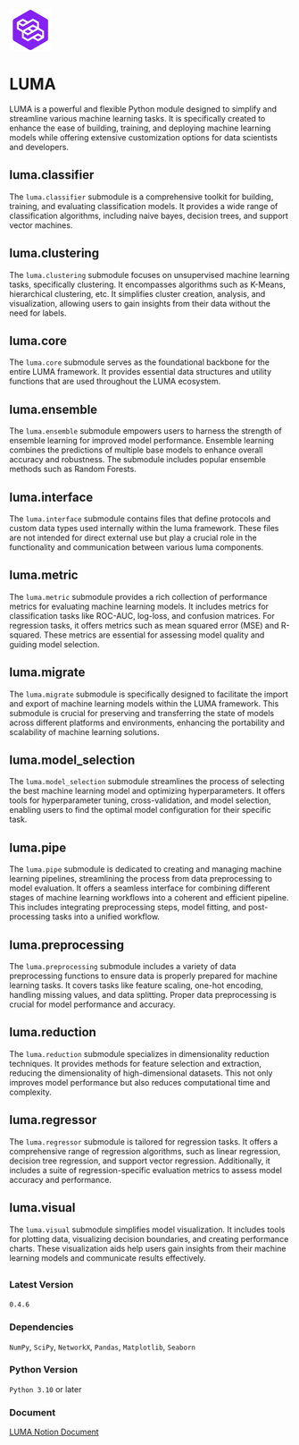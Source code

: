 <!DOCTYPE html>
<html>
    <form>
        <a href="https://lumerico284.notion.site/lumerico284/LUMA-76330376b0e64cc1b95874c469aeb327">
            <img src="https://github.com/ChanLumerico/LUMA/raw/main/others/luma.png" alt="logo" width="75" height="75">
        </a>
    </form>
</html>


# LUMA
<!-- ------------------ -->
LUMA is a powerful and flexible Python module designed to simplify and streamline 
various machine learning tasks. It is specifically created to enhance the ease of 
building, training, and deploying machine learning models while offering extensive 
customization options for data scientists and developers.

## luma.classifier
<!-- ------------------- -->
The `luma.classifier` submodule is a comprehensive toolkit for building, training,
and evaluating classification models. It provides a wide range of classification algorithms, 
including naive bayes, decision trees, and support vector machines.

## luma.clustering
<!-- ------------------- -->
The `luma.clustering` submodule focuses on unsupervised machine learning tasks, 
specifically clustering. It encompasses algorithms such as K-Means, hierarchical clustering, etc. It simplifies cluster 
creation, analysis, and visualization, allowing users to gain insights from their data without the need for labels.

## luma.core
<!-- ------------- -->
The `luma.core` submodule serves as the foundational backbone for the entire LUMA framework. 
It provides essential data structures and utility functions that are used throughout the LUMA ecosystem.

## luma.ensemble
<!-- ------------------- -->
The `luma.ensemble` submodule empowers users to harness the strength of ensemble learning for improved model performance. 
Ensemble learning combines the predictions of multiple base models to enhance overall accuracy and robustness. 
The submodule includes popular ensemble methods such as Random Forests.

## luma.interface
<!-- ------------------ -->
The `luma.interface` submodule contains files that define protocols and custom data types used internally within the luma 
framework. These files are not intended for direct external use but play a crucial role in the functionality and 
communication between various luma components.

## luma.metric
<!-- --------------- -->
The `luma.metric` submodule provides a rich collection of performance metrics for evaluating 
machine learning models. It includes metrics for classification tasks like ROC-AUC, log-loss, 
and confusion matrices. For regression tasks, it offers metrics such as mean squared error (MSE) 
and R-squared. These metrics are essential for assessing model quality and guiding model selection.

## luma.migrate
<!-- --------------- -->
The `luma.migrate` submodule is specifically designed to facilitate the import and export of machine 
learning models within the LUMA framework. This submodule is crucial for preserving and transferring 
the state of models across different platforms and environments, enhancing the portability and 
scalability of machine learning solutions.

## luma.model_selection
<!-- ----------------------- -->
The `luma.model_selection` submodule streamlines the process of selecting the best machine learning 
model and optimizing hyperparameters. It offers tools for hyperparameter tuning, cross-validation, 
and model selection, enabling users to find the optimal model configuration for their specific task.

## luma.pipe
<!-- --------------- -->
The `luma.pipe` submodule is dedicated to creating and managing machine learning pipelines, streamlining 
the process from data preprocessing to model evaluation. It offers a seamless interface for combining 
different stages of machine learning workflows into a coherent and efficient pipeline. 
This includes integrating preprocessing steps, model fitting, and post-processing tasks into a unified workflow.

## luma.preprocessing
<!-- ---------------------- -->
The `luma.preprocessing` submodule includes a variety of data preprocessing functions to ensure data 
is properly prepared for machine learning tasks. It covers tasks like feature scaling, one-hot encoding, 
handling missing values, and data splitting. Proper data preprocessing is crucial for model performance 
and accuracy.

## luma.reduction
<!-- --------------------- -->
The `luma.reduction` submodule specializes in dimensionality reduction techniques. It provides methods 
for feature selection and extraction, reducing the dimensionality of high-dimensional datasets. 
This not only improves model performance but also reduces computational time and complexity.

## luma.regressor
<!-- ------------------ -->
The `luma.regressor` submodule is tailored for regression tasks. It offers a comprehensive range of 
regression algorithms, such as linear regression, decision tree regression, and support vector regression. 
Additionally, it includes a suite of regression-specific evaluation metrics to assess model 
accuracy and performance.

## luma.visual
<!-- ------------------- -->
The `luma.visual` submodule simplifies model visualization. It includes tools for plotting data,
visualizing decision boundaries, and creating performance charts. These visualization aids help 
users gain insights from their machine learning models and communicate results effectively.
##

### Latest Version
`0.4.6`

### Dependencies
`NumPy`, `SciPy`, `NetworkX`, `Pandas`, `Matplotlib`, `Seaborn`

### Python Version
`Python 3.10` or later

### Document
[LUMA Notion Document](https://lumerico284.notion.site/LUMA-76330376b0e64cc1b95874c469aeb327?pvs=4)
